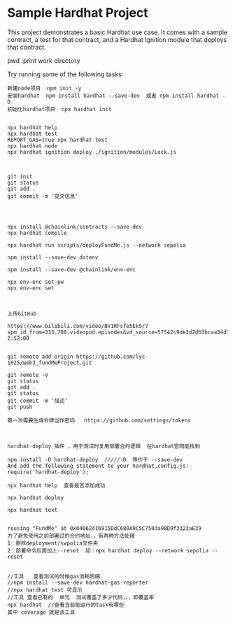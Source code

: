 # Sample Hardhat Project

This project demonstrates a basic Hardhat use case. It comes with a sample contract, a test for that contract, and a Hardhat Ignition module that deploys that contract.


pwd  :print work directory

Try running some of the following tasks:
```shell
新建node项目  npm init -y
安装hardhat  npm install hardhat --save-dev  或者 npm install hardhat -D
初始化hardhat项目  npx hardhat init


npx hardhat help
npx hardhat test
REPORT_GAS=true npx hardhat test
npx hardhat node
npx hardhat ignition deploy ./ignition/modules/Lock.js



git init
git status
git add .
git commit -m '提交信息'




npx install @chainlink/contracts --save-dev
npx hardhat compile

npx hardhat run scripts/deployFundMe.js --network sepolia

npm install --save-dev dotenv

npm install --save-dev @chainlink/env-enc

npx env-enc set-pw
npx env-enc set 



上传GitHub  

https://www.bilibili.com/video/BV1RFsfe5Ek5/?spm_id_from=333.788.videopod.episodes&vd_source=57542c9de3d2d63bcaa34d762a4872ae&p=4  2:52:00


git remote add origin https://github.com/lyc-1025/web3_fundMeProject.git

git remote -v 
git status
git add .
git status
git commit -m '描述'
git push

第一次需要生成令牌当作密码   https://github.com/settings/tokens



hardhat-deploy 插件 ，用于测试时复用部署合约逻辑  在hardhat官网能找到

npm install -D hardhat-deploy  /////-D  等价于 --save-dev
And add the following statement to your hardhat.config.js:
require('hardhat-deploy');

npx hardhat help  查看是否添加成功

npx hardhat deploy

npx hardhat text


reusing "FundMe" at 0x04062416915DdC680A9C5C7503a98D9f3323aE39   
为了避免使用之前部署过的合约地址，，有两种方法处理
1：删除deployment/swpolia文件夹
2：部署命令后面加上--reset  如：npx hardhat deploy --network sepolia --reset  


//工具   查看测试的时候gas消耗明细
//npm install --save-dev hardhat-gas-reporter
//npx hardhat test 可显示
//工具 查看已有的  单元  测试覆盖了多少代码，，，即覆盖率
npx hardhat  //查看当前能运行的task有哪些
其中 coverage 就是该工具
```
